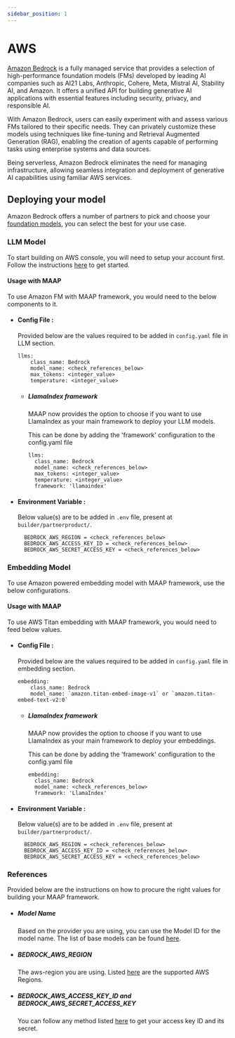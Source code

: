 ```yaml
---
sidebar_position: 1
---
```


# AWS


[Amazon Bedrock](https://aws.amazon.com/bedrock/) is a fully managed service that provides a selection of high-performance foundation models (FMs) developed by leading AI companies such as AI21 Labs, Anthropic, Cohere, Meta, Mistral AI, Stability AI, and Amazon. It offers a unified API for building generative AI applications with essential features including security, privacy, and responsible AI.

With Amazon Bedrock, users can easily experiment with and assess various FMs tailored to their specific needs. They can privately customize these models using techniques like fine-tuning and Retrieval Augmented Generation (RAG), enabling the creation of agents capable of performing tasks using enterprise systems and data sources.

Being serverless, Amazon Bedrock eliminates the need for managing infrastructure, allowing seamless integration and deployment of generative AI capabilities using familiar AWS services.


## Deploying your model
Amazon Bedrock offers a number of partners to pick and choose your [foundation models](https://docs.aws.amazon.com/bedrock/latest/userguide/models-supported.html), you can select the best for your use case.


### LLM Model
To start building on AWS console, you will need to setup your account first. Follow the instructions [here](https://docs.aws.amazon.com/bedrock/latest/userguide/setting-up.html) to get started.


#### Usage with MAAP
To use Amazon FM with MAAP framework, you would need to the below components to it.

- #### Config File :
  Provided below are the values required to be added in `config.yaml` file in LLM section.
  ```
  llms:
      class_name: Bedrock
      model_name: <check_references_below>
      max_tokens: <integer_value>
      temperature: <integer_value>
  ```

  - ##### LlamaIndex framework

    MAAP now provides the option to choose if you want to use LlamaIndex as your main framework to deploy your LLM models.
  
    This can be done by adding the 'framework' configuration to the config.yaml file
      ```
      llms:
        class_name: Bedrock
        model_name: <check_references_below>
        max_tokens: <integer_value>
        temperature: <integer_value>
        framework: 'llamaindex'
      ```

- #### Environment Variable :
  Below value(s) are to be added in `.env` file, present at `builder/partnerproduct/`.

  ```
    BEDROCK_AWS_REGION = <check_references_below>
    BEDROCK_AWS_ACCESS_KEY_ID = <check_references_below>
    BEDROCK_AWS_SECRET_ACCESS_KEY = <check_references_below>
  ```


### Embedding Model

To use Amazon powered embedding model with MAAP framework, use the below configurations.

#### Usage with MAAP
To use AWS Titan embedding with MAAP framework, you would need to feed below values.

- #### Config File :
  Provided below are the values required to be added in `config.yaml` file in embedding section.

  ```
  embedding:
      class_name: Bedrock
      model_name: `amazon.titan-embed-image-v1` or `amazon.titan-embed-text-v2:0`
  ```

  - ##### LlamaIndex framework
  
    MAAP now provides the option to choose if you want to use LlamaIndex as your main framework to deploy your embeddings.

    This can be done by adding the 'framework' configuration to the config.yaml file
    ```
    embedding:
      class_name: Bedrock
      model_name: <check_references_below>
      framework: 'LlamaIndex'
    ```

- #### Environment Variable :
  Below value(s) are to be added in `.env` file, present at `builder/partnerproduct/`.

  ```
    BEDROCK_AWS_REGION = <check_references_below>
    BEDROCK_AWS_ACCESS_KEY_ID = <check_references_below>
    BEDROCK_AWS_SECRET_ACCESS_KEY = <check_references_below>
  ```


### References

Provided below are the instructions on how to procure the right values for building your MAAP framework.

- ##### Model Name 
  Based on the provider you are using, you can use the Model ID for the model name. The list of base models can be found [here](https://docs.aws.amazon.com/bedrock/latest/userguide/model-ids.html#model-ids-arns).

- ##### BEDROCK_AWS_REGION
  The aws-region you are using. Listed [here](https://docs.aws.amazon.com/bedrock/latest/userguide/bedrock-regions.html) are the supported AWS Regions. 

- ##### BEDROCK_AWS_ACCESS_KEY_ID and BEDROCK_AWS_SECRET_ACCESS_KEY
  You can follow any method listed [here](https://docs.aws.amazon.com/IAM/latest/UserGuide/id_credentials_access-keys.html#Using_CreateAccessKey_CLIAPI) to get your access key ID and its secret.

